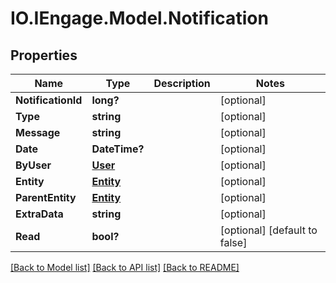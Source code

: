 # IO.IEngage.Model.Notification
## Properties

Name | Type | Description | Notes
------------ | ------------- | ------------- | -------------
**NotificationId** | **long?** |  | [optional] 
**Type** | **string** |  | [optional] 
**Message** | **string** |  | [optional] 
**Date** | **DateTime?** |  | [optional] 
**ByUser** | [**User**](User.md) |  | [optional] 
**Entity** | [**Entity**](Entity.md) |  | [optional] 
**ParentEntity** | [**Entity**](Entity.md) |  | [optional] 
**ExtraData** | **string** |  | [optional] 
**Read** | **bool?** |  | [optional] [default to false]

[[Back to Model list]](../README.md#documentation-for-models) [[Back to API list]](../README.md#documentation-for-api-endpoints) [[Back to README]](../README.md)

